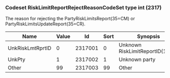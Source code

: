 ### Codeset RiskLimitReportRejectReasonCodeSet type int (2317)

The reason for rejecting the PartyRiskLimitsReport(35=CM) or PartyRiskLimitsUpdateReport(35=CR).

| Name             | Value | Id      | Sort | Synopsis                        |
|------------------|-------|---------|------|---------------------------------|
| UnkRiskLmtRprtID | 0     | 2317001 | 0    | Unknown RiskLimitReportID(1667) |
| UnkPty           | 1     | 2317002 | 1    | Unknown party                   |
| Other            | 99    | 2317003 | 99   | Other                           |

